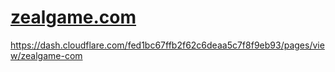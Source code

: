 # [zealgame.com](https://zealgame.com)

https://dash.cloudflare.com/fed1bc67ffb2f62c6deaa5c7f8f9eb93/pages/view/zealgame-com
